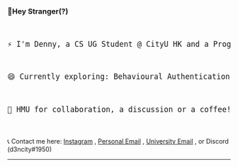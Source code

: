 ### 👋Hey Stranger(?)

<big>
<pre>

 ⚡ I'm Denny,
    a CS UG Student @ CityU HK and a Programmer @ [CryptoBLK](https://www.cryptoblk.io/)

 😄 Currently exploring: Behavioural Authentication + Blockchain

 💬 HMU for collaboration, a discussion or a coffee!

</pre>
</big>

📞 Contact me here: [Instagram](https://www.instagram.com/d3ncity/) , [Personal Email](mailto:dennythomas13@gmail.com) , [University Email](mailto:dvarghese2-c@my.cityu.edu.hk) , or Discord (d3ncity#1950) 

---
